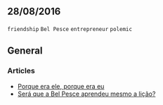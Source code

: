 28/08/2016
----------

`friendship` `Bel Pesce` `entrepreneur` `polemic`

## General

### Articles

- [Porque era ele, porque era eu](http://cultura.estadao.com.br/noticias/geral,porque-era-ele-porque-era-eu,10000072275)
- [Será que a Bel Pesce aprendeu mesmo a lição?](https://medium.com/@brupaese/ser%C3%A1-que-a-bel-pesce-aprendeu-mesmo-a-li%C3%A7%C3%A3o-89e4a80803be#.q934bdqo2)
